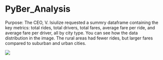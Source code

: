 # PyBer_Analysis

Purpose: The CEO, V. Isiulize requested a summry dataframe containing the key metrics: total rides, total drivers, total fares, average fare per ride, and average fare per driver, all by city type. You can see how the data distribution in the image. The rural areas had fewer rides, but larger fares compared to suburban and urban cities.

![](Images/pybersummary.PNG)
